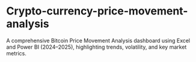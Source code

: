 # Crypto-currency-price-movement-analysis
A comprehensive Bitcoin Price Movement Analysis dashboard using Excel and Power BI (2024–2025), highlighting trends, volatility, and key market metrics.
